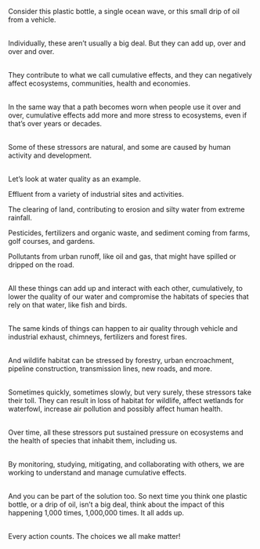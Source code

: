 Consider this plastic bottle, a single ocean wave, or this small drip of oil from a vehicle.<br/><br/>

Individually, these aren’t usually a big deal. But they can add up, over and over and over.<br/><br/>

They contribute to what we call cumulative effects, and they can negatively affect ecosystems, communities, health and economies.<br/><br/>

In the same way that a path becomes worn when people use it over and over, cumulative effects add more and more stress to ecosystems, even if that’s over years or decades.<br/><br/>

Some of these stressors are natural, and some are caused by human activity and development.<br/><br/>

Let’s look at water quality as an example.

Effluent from a variety of industrial sites and activities.

The clearing of land, contributing to erosion and silty water from extreme rainfall.

Pesticides, fertilizers and organic waste, and sediment coming from farms, golf courses, and gardens.

Pollutants from urban runoff, like oil and gas, that might have spilled or dripped on the road.<br/><br/>

All these things can add up and interact with each other, cumulatively, to lower the quality of our water and compromise the habitats of species that rely on that water, like fish and birds.<br/><br/>

The same kinds of things can happen to air quality through vehicle and industrial exhaust, chimneys, fertilizers and forest fires.<br/><br/> 

And wildlife habitat can be stressed by forestry, urban encroachment, pipeline construction, transmission lines, new roads, and more.<br/><br/>

Sometimes quickly, sometimes slowly, but very surely, these stressors take their toll. They can result in loss of habitat for wildlife, affect wetlands for waterfowl, increase air pollution and possibly affect human health.<br/><br/>

Over time, all these stressors put sustained pressure on ecosystems and the health of species that inhabit them, including us.<br/><br/> 

By monitoring, studying, mitigating, and collaborating with others, we are working to understand and manage cumulative effects.<br/><br/> 

And you can be part of the solution too. So next time you think one plastic bottle, or a drip of oil, isn’t a big deal, think about the impact of this happening 1,000 times, 1,000,000 times. It all adds up.<br/><br/>

Every action counts. The choices we all make matter!